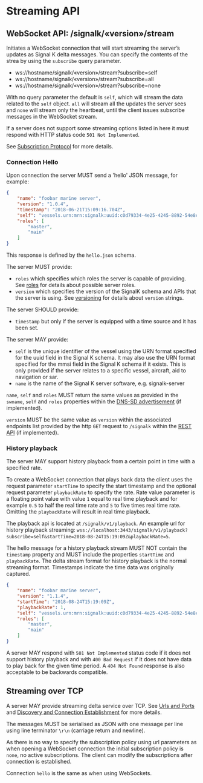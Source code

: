 # Streaming API

## WebSocket API: /signalk/«version»/stream

Initiates a WebSocket connection that will start streaming the server’s updates as Signal K delta messages. You can
specify the contents of the strea by using the `subscribe` query parameter.

- ws://hostname/signalk/«version»/stream?subscribe=self
- ws://hostname/signalk/«version»/stream?subscribe=all
- ws://hostname/signalk/«version»/stream?subscribe=none

With no query parameter the default is `self`, which will stream the data related to the `self` object. `all` will
stream all the updates the server sees and `none` will stream only the heartbeat, until the client issues subscribe
messages in the WebSocket stream.

If a server does not support some streaming options listed in here it must respond with HTTP status code `501 Not
Implemented`.

See [Subscription Protocol](subscription_protocol.md) for more details.

### Connection Hello

Upon connection the server MUST send a 'hello' JSON message, for example:

[>]: # (mdpInsert ```json cat ../samples/hello/docs-hello.json)
```json
{
    "name": "foobar marine server",
    "version": "1.0.4",
    "timestamp": "2018-06-21T15:09:16.704Z",
    "self": "vessels.urn:mrn:signalk:uuid:c0d79334-4e25-4245-8892-54e8ccc8021d",
    "roles": [
        "master",
        "main"
    ]
}
```
[<]: #
This response is defined by the `hello.json` schema.

The server MUST provide:
- `roles` which specifies which roles the server is capable of providing. See [roles](connection.md#roles) for details about possible server roles.
- `version` which specifies the version of the SignalK schema and APIs that the server is using. See [versioning](versioning.md) for details about `version` strings.

The server SHOULD provide:
- `timestamp` but only if the server is equipped with a time source and it has been set.

The server MAY provide:
- `self` is the unique identifier of the vessel using the URN format specified for the uuid field in the Signal K schema. It may also use the URN format specified for the mmsi field in the Signal K schema if it exists. This is only provided if the server relates to a specific vessel, aircraft, aid to navigation or sar.
- `name` is the name of the Signal K server software, e.g. signalk-server

`name`, `self` and `roles` MUST return the same values as provided in the `swname`, `self` and `roles` properties within the [DNS-SD advertisement](connection.md) (if implemented).

`version` MUST be the same value as `version` within the associated endpoints list provided by the http `GET` request to `/signalk` within the [REST API](rest_api.md) (if implemented).

### History playback

The server MAY support history playback from a certain point in time with a specified rate.

To create a WebSocket connection that plays back data the client uses the request parameter `startTime` to specify the start timestamp and the optional request parameter `playbackRate` to specify the rate. Rate value parameter is a floating point value with value `1` equal to real time playback and for example `0.5` to half the real time rate and `5` to five times real time rate. Omitting the `playbackRate` will result in real time playback.

The playback api is located at `/signalk/v1/playback`. An example url for history playback streaming: `wss://localhost:3443/signalk/v1/playback?subscribe=self&startTime=2018-08-24T15:19:09Z&playbackRate=5`.

The hello message for a history playback stream MUST NOT contain the `timestamp` property and MUST include the properties `startTime` and `playbackRate`. The delta stream format for history playback is the normal streaming format. Timestamps indicate the time data was originally captured.

[>]: # (mdpInsert ```json cat ../samples/hello/docs-hello-playback.json)
```json
{
    "name": "foobar marine server",
    "version": "1.1.4",
    "startTime": "2018-08-24T15:19:09Z",
    "playbackRate": 1,
    "self": "vessels.urn:mrn:signalk:uuid:c0d79334-4e25-4245-8892-54e8ccc8021d",
    "roles": [
        "master",
        "main"
    ]
}
```
[<]: #

A server MAY respond with `501 Not Implemented` status code if it does not support history playback and with `400 Bad Request` if it does not have data to play back for the given time period. A `404 Not Found` response is also acceptable to be backwards compatible.

## Streaming over TCP

A server MAY provide streaming delta service over TCP. See [Urls and Ports](urls_ports.md) and [Discovery and Connection Establishment](connection.md) for more details.

The messages MUST be serialised as JSON with one message per line using line terminator `\r\n` (carriage return and newline).

As there is no way to specify the subscription policy using url parameters as when opening a WebSocket connection the initial subscription policy is `none`, no active subscriptions. The client can modify the subscriptions after connection is established.

Connection `hello` is the same as when using WebSockets.
